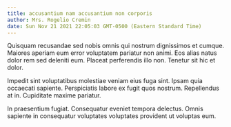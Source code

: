 ```yaml
---
title: accusantium nam accusantium non corporis
author: Mrs. Rogelio Cremin
date: Sun Nov 21 2021 22:05:03 GMT-0500 (Eastern Standard Time)
---
```

Quisquam recusandae sed nobis omnis qui nostrum dignissimos et cumque. Maiores aperiam eum error voluptatem pariatur non animi. Eos alias natus dolor rem sed deleniti eum. Placeat perferendis illo non. Tenetur sit hic et dolor.

 Impedit sint voluptatibus molestiae veniam eius fuga sint. Ipsam quia occaecati sapiente. Perspiciatis labore ex fugit quos nostrum. Repellendus at in. Cupiditate maxime pariatur.

 In praesentium fugiat. Consequatur eveniet tempora delectus. Omnis sapiente in consequatur voluptates voluptates provident ut voluptas eum.
